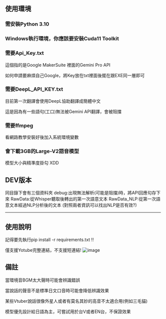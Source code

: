 ## 使用環境

### 需安裝Python 3.10

### Windows執行環境，你應該要安裝Cuda11 Toolkit

### 需要Api_Key.txt

這個指的是Google MakerSuite 裡面的Gemini Pro API

如何申請要麻煩自己Google，將Key放在txt裡面後擺在跟EXE同一層即可

### 需要DeepL_API_KEY.txt

目前第一次翻譯會使用DeepL協助翻譯成簡體中文

這是因為有一些語句(工口)無法被Gemini API翻譯，會被阻擋

### 需要ffmpeg

看網路教學安裝好後加入系統環境變數

### 會下載3GB的Large-V2語音模型

模型大小與精準度掛勾 XDD

## DEV版本
同目錄下會有三個資料夾
debug:出現無法解析(可能是阻擋)時，將API回應句存下來
RawData:從Whisper聽取後轉出的第一次語意文本
RawData_NLP:從第一次語意文本經過NLP分析後的文本
(對照兩者資訊可以找出NLP是否有效?)
****

## 使用說明

記得要先執行pip install -r requirements.txt !!

僅支援Yotube完整連結，不支援短連結!
![image](https://github.com/Arcelibs/AutoVT/assets/49543451/e0732b8c-9fb3-493a-9e1b-787b9e50c084)

## 備註
當環境音BGM太大聲時可能會辨識錯誤

當說話的聲音不是標準日文口音時可能會降低辨識效果

某些Vtuber說話很像外星人或者有莫名其妙的高音不太適合用(例如三毛貓)

模型優先設計給日語為主，可嘗試用於台V或者EN台，不保證效果
